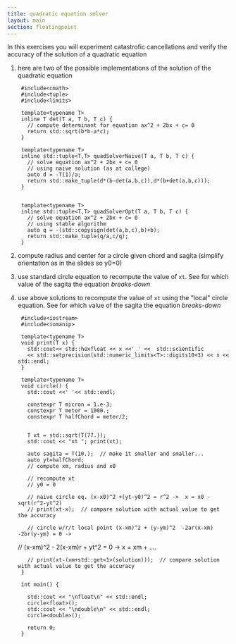 ```yaml
---
title: quadratic equation solver
layout: main
section: floatingpoint
---
```


In this exercises you will experiment catastrofic cancellations and verify the accuracy of the solution of a quadratic equation

1. here are two of the possible implementations of the solution of the quadratic equation
       
        #include<cmath>
        #include<tuple>
        #include<limits>
       
        template<typename T>
        inline T det(T a, T b, T c) {
          // compute determinant for equation ax^2 + 2bx + c= 0
          return std::sqrt(b*b-a*c);
        }

        template<typename T>
        inline std::tuple<T,T> quadSolverNaive(T a, T b, T c) {
          // solve equation ax^2 + 2bx + c= 0
          // using naive solution (as at college)
          auto d = -T(1)/a;
          return std::make_tuple(d*(b-det(a,b,c)),d*(b+det(a,b,c)));  
        }


        template<typename T>
        inline std::tuple<T,T> quadSolverOpt(T a, T b, T c) {
          // solve equation ax^2 + 2bx + c= 0
          // using stable algorithm
          auto q = -(std::copysign(det(a,b,c),b)+b);
          return std::make_tuple(q/a,c/q);
        }
        

2. compute radius and center for a circle given chord and sagita (simplify orientation as in the slides so y0=0)
3. use standard circle equation to recompute the value of `xt`. See for which value of the sagita the equation _breaks-down_
4. use above solutions to recompute the value of `xt` using the "local" circle equation. See for which value of the sagita the equation _breaks-down_

        #include<iostream>
        #include<iomanip>

        template<typename T> 
        void print(T x) {
          std::cout<< std::hexfloat << x <<' ' <<  std::scientific
          << std::setprecision(std::numeric_limits<T>::digits10+3) << x << std::endl;
        }

        template<typename T>
        void circle() {
          std::cout <<' '<< std::endl;

          constexpr T micron = 1.e-3;
          constexpr T meter = 1000.;
          constexpr T halfChord = meter/2;
 
   
          T xt = std::sqrt(T(77.));
          std::cout << "xt "; print(xt);
 
          auto sagita = T(10.);  // make it smaller and smaller...
          auto yt=halfChord;
          // compute xm, radius and x0
	  
          // recompute xt
          // y0 = 0
          
          // naive circle eq. (x-x0)^2 +(yt-y0)^2 = r^2 ->  x = x0 - sqrt(r^2-yt^2)
          // print(xt-x);  // compare solution with actual value to get the accuracy

          // circle w/r/t local point (x-xm)^2 + (y-ym)^2  -2ar(x-xm) -2br(y-ym) = 0 ->
	  // (x-xm)^2  - 2(x-xm)r + yt^2  = 0  -> x = xm + ....

          // print(xt-(xm+std::get<1>(solution)));  // compare solution with actual value to get the accuracy
        }

        int main() {
          
          std::cout << "\nfloat\n" << std::endl;
          circle<float>();
          std::cout << "\ndouble\n" << std::endl;
          circle<double>();
          
          return 0;
        }
